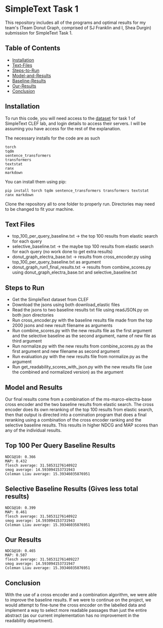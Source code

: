 # SimpleText Task 1

This repository includes all of the programs and optimal results for my team's (Team Donut Graph, comprised of SJ Franklin and I, Shea Durgin) submission for SimpleText Task 1.

## Table of Contents

- [Installation](#Installation)
- [Text-Files](#Text-Files)
- [Steps-to-Run](#Steps-to-Run)
- [Model-and-Results](#Model-and-Results)
- [Baseline-Results](#Baseline-Results)
- [Our-Results](#Our-Results)
- [Conclusion](#Conclusion)

## Installation

To run this code, you will need access to the [dataset](http://simpletext-project.com/2023/clef/) for task 1 of SimpleText CLEF lab, and login details to access their servers. I will be assuming you have access for the rest of the explanation.

The necessary installs for the code are as such

    torch
    tqdm
    sentence_transformers
    transformers
    textstat
    ranx
    markdown

You can install them using pip:

    pip install torch tqdm sentence_transformers transformers textstat ranx markdown
    
Clone the repository all to one folder to properly run. Directories may need to be changed to fit your machine.

## Text Files
- top_100_per_query_baseline.txt -> the top 100 results from elastic search for each query
- selective_baseline.txt -> the maybe top 100 results from elastic search for each query (no work done to get extra results)
- donut_graph_electra_base.txt -> results from cross_encoder.py using top_100_per_query_baseline.txt as argument
- donut_graph_run1_final_results.txt -> results from combine_scores.py using donut_graph_electra_base.txt and selective_baseline.txt

## Steps to Run

- Get the SimpleText dataset from CLEF
- Download the jsons using both download_elastic files
- Read the jsons to two baseline results txt file using readJSON.py on both json directories
- Run cross_encoder.py with the baseline results file made from the top 2000 jsons and new result filename as arguments
- Run combine_scores.py with the new results file as the first argument and the selective baseline as the second argument, name of new file as third argument
- Run normalize.py with the new results from combine_scores.py as the first argument and new filename as second argument
- Run evaluation.py with the new results file from normalize.py as the argument
- Run get_readability_scores_with_json.py with the new results file (use the combined and normalized version) as the argument

## Model and Results

Our final results come from a combination of the ms-marco-electra-base cross encoder and the two baseline results from elastic search. The cross encoder does its own reranking of the top 100 results from elastic search, then that output is directed into a comination program that does a final reranking using a combination of the cross encoder ranking and the selective baseline results. This results in higher NDCG and MAP scores than any of the individual results.

## Top 100 Per Query Baseline Results

    NDCG@10: 0.366
    MAP: 0.432
    flesch average: 31.58531276140922
    smog average: 14.593094153731943
    Coleman Liau average: 15.39346035876951
    
## Selective Baseline Results (Gives less total results)

    NDCG@10: 0.399
    MAP: 0.461
    flesch average: 31.58531276140922
    smog average: 14.593094153731943
    Coleman Liau average: 15.39346035876951

## Our Results

    NDCG@10: 0.465
    MAP: 0.507
    flesch average: 31.585312761409227
    smog average: 14.593094153731947
    Coleman Liau average: 15.39346035876951

## Conclusion

With the use of a cross encoder and a combination algorithm, we were able to improve the baseline results. If we were to continue on the project, we would attempt to fine-tune the cross encoder on the labelled data and implement a way to select more readable passages than just the entire abstract (as our current implementation has no improvement in the readability department). 

